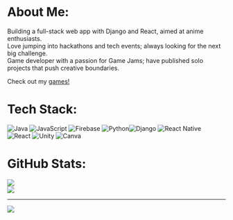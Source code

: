 # About Me:
Building a full-stack web app with Django and React, aimed at anime enthusiasts.<br>Love jumping into hackathons and tech events; always looking for the next big challenge.<br>Game developer with a passion for Game Jams; have published solo projects that push creative boundaries.

Check out my [games!](https://letsbecool.itch.io)

# Tech Stack:
![Java](https://img.shields.io/badge/java-%23ED8B00.svg?style=flat&logo=openjdk&logoColor=white) ![JavaScript](https://img.shields.io/badge/javascript-%23323330.svg?style=flat&logo=javascript&logoColor=%23F7DF1E) ![Firebase](https://img.shields.io/badge/firebase-%23039BE5.svg?style=flat&logo=firebase) ![Python](https://img.shields.io/badge/python-3670A0?style=flat&logo=python&logoColor=ffdd54)![Django](https://img.shields.io/badge/django-%23092E20.svg?style=flat&logo=django&logoColor=white) ![React Native](https://img.shields.io/badge/react_native-%2320232a.svg?style=flat&logo=react&logoColor=%2361DAFB) ![React](https://img.shields.io/badge/react-%2320232a.svg?style=flat&logo=react&logoColor=%2361DAFB) ![Unity](https://img.shields.io/badge/unity-%23000000.svg?style=flat&logo=unity&logoColor=white) ![Canva](https://img.shields.io/badge/Canva-%2300C4CC.svg?style=flat&logo=Canva&logoColor=white)
# GitHub Stats:
![](https://github-readme-stats.vercel.app/api?username=letsbecool9792&theme=blueberry&hide_border=false&include_all_commits=true&count_private=true)<br/>
![](https://github-readme-streak-stats.herokuapp.com/?user=letsbecool9792&theme=blueberry&hide_border=false)<br/>

---
[![](https://visitcount.itsvg.in/api?id=letsbecool9792&icon=0&color=0)](https://visitcount.itsvg.in)
